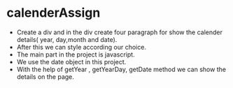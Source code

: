 # calenderAssign
- Create a div and in the div create four paragraph for show the calender details( year, day,month and date).
- After this we can style according our choice.
- The main part in the project is javascript.
- We use the date object in this project.
- With the help of getYear , getYearDay, getDate method we can show the details on the page.
